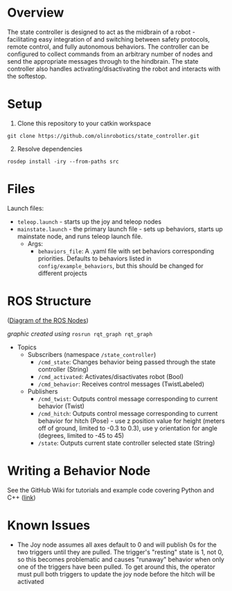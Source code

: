 # Overview
The state controller is designed to act as the midbrain of a robot - facilitating easy integration of and switching between safety protocols, remote control, and fully autonomous behaviors. The controller can be configured to collect commands from an arbitrary number of nodes and send the appropriate messages through to the hindbrain. The state controller also handles activating/disactivating the robot and interacts with the softestop.

# Setup
1. Clone this repository to your catkin workspace
```
git clone https://github.com/olinrobotics/state_controller.git
```
2. Resolve dependencies
```
rosdep install -iry --from-paths src
```

# Files
Launch files:
+ `teleop.launch` - starts up the joy and teleop nodes
+ `mainstate.launch` - the primary launch file - sets up behaviors, starts up mainstate node, and runs teleop launch file.
  + Args:
    + `behaviors_file`: A .yaml file with set behaviors corresponding priorities. Defaults to behaviors listed in `config/example_behaviors`, but this should be changed for different projects


# ROS Structure
([Diagram of the ROS Nodes](https://photos.app.goo.gl/ZgS1Ykb9EHDQ4bWTA))

_graphic created using_ `rosrun rqt_graph rqt_graph`

- Topics
  - Subscribers (namespace `/state_controller`)
    - `/cmd_state`: Changes behavior being passed through the state controller (String)
    - `/cmd_activated`: Activates/disactivates robot (Bool)
    - `/cmd_behavior`: Receives control messages (TwistLabeled)
  - Publishers
    - `/cmd_twist`: Outputs control message corresponding to current behavior (Twist)
    - `/cmd_hitch`: Outputs control message corresponding to current behavior for hitch (Pose) - use z position value for height (meters off of ground, limited to -0.3 to 0.3), use y orientation for angle (degrees, limited to -45 to 45)
    - `/state`: Outputs current state controller selected state (String)

# Writing a Behavior Node
See the GitHub Wiki for tutorials and example code covering Python and C++ ([link](https://github.com/olinrobotics/state_controller/wiki))

# Known Issues
+ The Joy node assumes all axes default to 0 and will publish
0s for the two triggers until they are pulled. The trigger's "resting"
state is 1, not 0, so this becomes problematic and causes "runaway"
behavior when only one of the triggers have been pulled. To get around
this, the operator must pull both triggers to update the joy node
before the hitch will be activated
